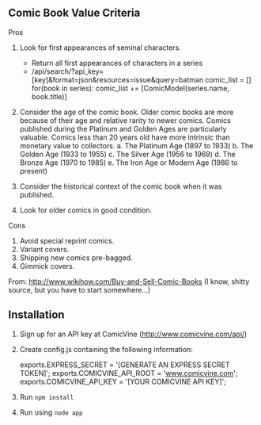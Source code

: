 Comic Book Value Criteria
-------------------------
Pros

1. Look for first appearances of seminal characters.
   - Return all first appearances of characters in a series
   - /api/search/?api_key=[key]&format=json&resources=issue&query=batman
   comic_list = []
   for(book in series):
      comic_list += [ComicModel(series.name, book.title)]

2. Consider the age of the comic book. Older comic books are more because of their age and relative rarity to newer comics. 
   Comics published during the Platinum and Golden Ages are particularly valuable.
   Comics less than 20 years old have more intrinsic than monetary value to collectors.
   a. The Platinum Age (1897 to 1933)
   b. The Golden Age (1933 to 1955)
   c. The Silver Age (1956 to 1969)
   d. The Bronze Age (1970 to 1985)
   e. The Iron Age or Modern Age (1986 to present)
3. Consider the historical context of the comic book when it was published.
4. Look for older comics in good condition. 

Cons

1. Avoid special reprint comics. 
2. Variant covers.
3. Shipping new comics pre-bagged.
4. Gimmick covers.

From: http://www.wikihow.com/Buy-and-Sell-Comic-Books (I know, shitty source, but you have to start somewhere...)


Installation
------------

1. Sign up for an API key at ComicVine (http://www.comicvine.com/api/)
2. Create config.js containing the following information:

      exports.EXPRESS_SECRET = '[GENERATE AN EXPRESS SECRET TOKEN]';
      exports.COMICVINE_API_ROOT = 'www.comicvine.com';
      exports.COMICVINE_API_KEY = '[YOUR COMICVINE API KEY]';

3. Run ```npm install```
4. Run using ```node app```